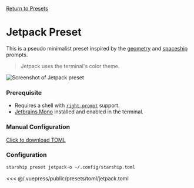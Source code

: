 [Return to Presets](./README.md#jetpack)

# Jetpack Preset

This is a pseudo minimalist preset inspired by the [geometry](https://github.com/geometry-zsh/geometry) and [spaceship](https://github.com/spaceship-prompt/spaceship-prompt) prompts.

> Jetpack uses the terminal's color theme.

![Screenshot of Jetpack preset](/presets/img/jetpack.png)

### Prerequisite

- Requires a shell with [`right-prompt`](https://starship.rs/advanced-config/#enable-right-prompt) support. 
- [Jetbrains Mono](https://www.jetbrains.com/lp/mono/) installed and enabled in the terminal.

### Manual Configuration

[Click to download TOML](/presets/toml/jetpack.toml)

### Configuration

```sh
starship preset jetpack-o ~/.config/starship.toml
```

<<< @/.vuepress/public/presets/toml/jetpack.toml
